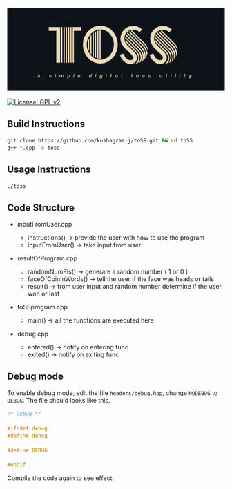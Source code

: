![](img/logo.png "toSS")

[![License: GPL v2](https://img.shields.io/badge/License-GPL%20v3.0-blue.svg)](https://github.com/neomutt/neomutt/blob/master/LICENSE.md "Copyright Statement")

## Build Instructions

```bash
git clone https://github.com/kushagraa-j/toSS.git && cd toSS
g++ *.cpp -o toss
```

## Usage Instructions

```bash
./toss
```

## Code Structure

- inputFromUser.cpp
	- instructions() 	->     provide the user with how to use the program 
	- inputFromUser()	->     take input from user 

- resultOfProgram.cpp
	- randomNumPls() 	->     generate a random number ( 1 or 0 ) 
	- faceOfCoinInWords()   ->     tell the user if the face was heads or tails
	- result()       	->     from user input and random number 
				       determine if the user won or lost 
- toSSprogram.cpp
	- main()         	->     all the functions are executed here

- debug.cpp
	- entered() 		->     notify on entering func
	- exited() 		->     notify on exiting func

## Debug mode

To enable debug mode, edit the file `headers/debug.hpp`, change `NODEBUG` to `DEBUG`.
The file should looks like this,

```cpp
/* Debug */

#ifndef debug
#define debug

#define DEBUG

#endif
```
Compile the code again to see effect.

